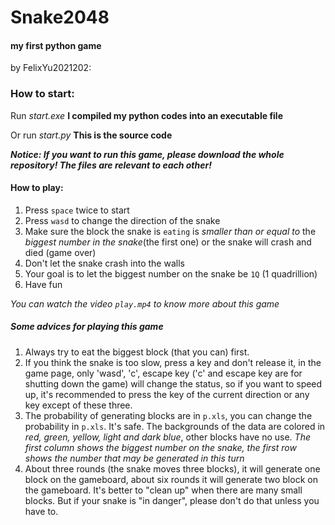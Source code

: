 # Snake2048
#### my first python game
by FelixYu2021202:

### How to start:
Run *start.exe* **I compiled my python codes into an executable file**

Or run *start.py* **This is the source code**

***Notice: If you want to run this game, please download the whole repository! The files are relevant to each other!***

#### How to play:
1. Press `space` twice to start
2. Press `wasd` to change the direction of the snake
3. Make sure the block the snake is `eating` is *smaller than or equal to* the *biggest number in the snake*(the first one) or the snake will crash and died (game over)
4. Don't let the snake crash into the walls
5. Your goal is to let the biggest number on the snake be `1Q` (1 quadrillion)
6. Have fun

_You can watch the video `play.mp4` to know more about this game_



##### Some advices for playing this game
1. Always try to eat the biggest block (that you can) first.
2. If you think the snake is too slow, press a key and don't release it, in the game page, only 'wasd', 'c', escape key ('c' and escape key are for shutting down the game) will change the status, so if you want to speed up, it's recommended to press the key of the current direction or any key except of these three.
3. The probability of generating blocks are in `p.xls`, you can change the probability in `p.xls`. It's safe. The backgrounds of the data are colored in *red, green, yellow, light and dark blue*, other blocks have no use. *The first column shows the biggest number on the snake, the first row shows the number that may be generated in this turn*
4. About three rounds (the snake moves three blocks), it will generate one block on the gameboard, about six rounds it will generate two block on the gameboard. It's better to "clean up" when there are many small blocks. But if your snake is "in danger", please don't do that unless you have to.
